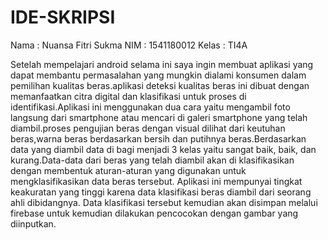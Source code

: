 # IDE-SKRIPSI

Nama 	: Nuansa Fitri Sukma
NIM 	: 1541180012
Kelas	: TI4A

Setelah mempelajari android selama ini saya ingin membuat aplikasi yang dapat membantu permasalahan yang mungkin dialami konsumen dalam pemilihan kualitas beras.aplikasi deteksi kualitas beras ini dibuat dengan memanfaatkan citra digital dan klasifikasi untuk proses di identifikasi.Aplikasi ini menggunakan dua cara yaitu mengambil foto langsung dari smartphone atau mencari di galeri smartphone yang telah diambil.proses pengujian beras dengan visual dilihat dari keutuhan beras,warna beras berdasarkan bersih dan putihnya beras.Berdasarkan data yang diambil data di bagi menjadi 3 kelas yaitu sangat baik, baik, dan kurang.Data-data dari beras yang telah diambil akan di klasifikasikan dengan membentuk aturan-aturan yang digunakan untuk mengklasifikasikan data beras tersebut. Aplikasi ini mempunyai tingkat keakuratan yang tinggi karena data klasifikasi beras diambil dari seorang ahli dibidangnya. Data klasifikasi tersebut kemudian akan disimpan melalui firebase untuk kemudian dilakukan pencocokan dengan gambar yang diinputkan.
